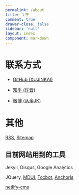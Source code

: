 ```yaml
---
permalink: /about
title: 关于
comment: true
drawer-close: false
sidebar: 'null'
layout: index
component: markdown
---
```


<span></span><!-- first-child -->

# 联系方式

- [GitHub (XUJINKAI)](https://github.com/XUJINKAI)

- [知乎 (许晋)](https://www.zhihu.com/people/xxxjin)

- [微博 (从余JK)](http://weibo.com/johnkale)

# 其他

[RSS](/feed.xml), [Sitemap](/sitemap.xml)

## 目前网站用到的工具

Jekyll, Disqus, Google Analytics

JQuery, <a href="https://www.mdui.org/" target="_blank">MDUI</a>, <a href="https://tscanlin.github.io/tocbot/" target="_blank">Tocbot</a>, <a href="https://www.bryanbraun.com/anchorjs/" target="_blank">Anchorjs</a>

<a href="/posts/netlify-as-github-pages-cms">netlify-cms</a>
